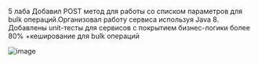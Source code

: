 5 лаба Добавил POST метод для работы со списком параметров для bulk операций.Организовал работу сервиса используя Java 8. Добавлены unit-тесты для сервисов с покрытием бизнес-логики более 80% +кеширование для bulk операций

![image](https://github.com/user-attachments/assets/20f59b4b-cec6-476b-b907-3b1c3cc8c12e)
